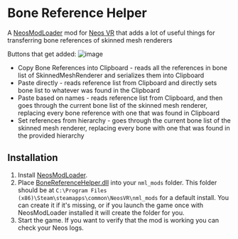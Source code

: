 # Bone Reference Helper

A [NeosModLoader](https://github.com/zkxs/NeosModLoader) mod for [Neos VR](https://neos.com/) that adds a lot of useful things for transferring bone references of skinned mesh renderers

Buttons that get added:
![image](https://user-images.githubusercontent.com/12719947/185762036-d35a98b6-ea70-4aea-b71c-161f2ef099a5.png)

- Copy Bone References into Clipboard - reads all the references in bone list of SkinnedMeshRenderer and serializes them into Clipboard
- Paste directly - reads reference list from Clipboard and directly sets bone list to whatever was found in the Clipboard
- Paste based on names - reads reference list from Clipboard, and then goes through the current bone list of the skinned mesh renderer, replacing every bone reference with one that was found in Clipboard
- Set references from hierarchy - goes through the current bone list of the skinned mesh renderer, replacing every bone with one that was found in the provided hierarchy

## Installation
1. Install [NeosModLoader](https://github.com/zkxs/NeosModLoader).
2. Place [BoneReferenceHelper.dll](https://github.com/TheJebForge/BoneReferenceHelper/releases/latest/download/BoneReferenceHelper.dll) into your `nml_mods` folder. This folder should be at `C:\Program Files (x86)\Steam\steamapps\common\NeosVR\nml_mods` for a default install. You can create it if it's missing, or if you launch the game once with NeosModLoader installed it will create the folder for you.
3. Start the game. If you want to verify that the mod is working you can check your Neos logs.
